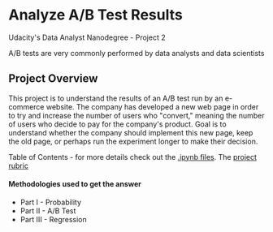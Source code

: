 # Analyze A/B Test Results
Udacity's Data Analyst Nanodegree - Project 2

A/B tests are very commonly performed by data analysts and data scientists

## Project Overview 
This project is to understand the results of an A/B test run by an e-commerce website.
The company has developed a new web page in order to try and increase the number of users who "convert,"
meaning the number of users who decide to pay for the company's product.
Goal is to understand whether the company should implement this new page, keep the old page, or perhaps run the experiment longer to make their decision.

Table of Contents - for more details check out the [.ipynb files](https://github.com/DominicusBenacus/data_analytics_analyze_ab_test_results/blob/master/Analyze_ab_test_results_notebook.ipynb). The [project rubric](https://review.udacity.com/#!/rubrics/1214/view)

#### Methodologies used to get the answer
* Part I - Probability
* Part II - A/B Test
* Part III - Regression
 
